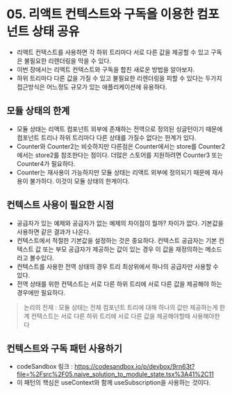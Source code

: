 # 05. 리액트 컨텍스트와 구독을 이용한 컴포넌트 상태 공유
- 리액트 컨텍스트를 사용하면 각 하위 트리마다 서로 다른 값을 제공할 수 있고 구독은 불필요한 리렌더링을 막을 수 있다.
- 이번 장에서는 리액트 컨텍스트와 구독을 합친 새로운 방법을 알아보자.
- 하위 트리마다 다른 값을 가질 수 있고 불필요한 리렌더링을 피할 수 있다는 두가지 접근방식은 어느정도 규모가 있는 애플리케이션에 유용하다.

## 모듈 상태의 한계
- 모듈 상태는 리액트 컴포넌트 외부에 존재하는 전역으로 정의된 싱글턴이기 때문에 컴포넌트 트리나 하위 트리마다 다른 상태를 가질수 없다는 한계가 있다.
- Counter와 Counter2는 비슷하지만 다른점은 Counter에서는 store를 Counter2에서는 store2를 참조한다는 점이다. 더많은 스토어를 지원하려면 Counter3 또는 Counter4가 필요하다.
- Counter는 재사용이 가능하지만 모듈 상태는 리액트 외부에 정의되기 때문에 재사용이 불가하다. 이것이 모듈 상태의 한계이다.

## 컨텍스트 사용이 필요한 시점
- 공급자가 있는 예제와 공급자가 없는 예제의 차이점이 뭘까? 차이가 없다. 기본값을 사용하면 같은 결과가 나온다.
- 컨텍스트에서 적절한 기본값을 설정하는 것은 중요하다. 컨텍스트 공급자는 기본 컨텍스트 값 또는 부모 공급자가 제공하는 값이 있는 경우 이 값을 재정의하는 메소드라고 볼수있다.
- 컨텍스트를 사용한 전역 상태의 경우 트리 최상위에서 하나의 공급자만 사용할 수 있다.
- 전역 상태를 위한 컨텍스트는 서로 다른 하위 트리에 서로 다른 값을 제공해야 하는 경우에만 필요하다.

> 논리의 전제 : 모듈 상태는 전체 컴포넌트 트리에 대해 하나의 값만 제공하는게 한계
컨텍스트는 서로 다른 하위 트리에 서로 다른 값을 제공해야할때 사용해야한다

## 컨텍스트와 구독 패턴 사용하기
- codeSandbox 링크 : https://codesandbox.io/p/devbox/9rn63t?file=%2Fsrc%2F05.naive_solution_to_module_state.tsx%3A41%2C11
- 이 패턴의 핵심은 useContext와 함께 useSubscription을 사용하는 것이다.
